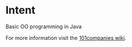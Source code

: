 # Intent
Basic OO programming in Java

For more information visit the [101companies wiki](http://www.101companies.org).